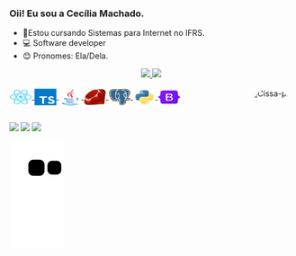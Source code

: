 ### Oii! Eu sou a Cecília Machado.

- 📒Estou cursando Sistemas para Internet no IFRS.
- 💻 Software developer
- 😊 Pronomes: Ela/Dela.

<div align="center">
  <a href="https://github.com/CissaMachado">
  <img height="170em" src="https://github-readme-stats.vercel.app/api?username=CissaMachado&show_icons=true&theme=dracula&include_all_commits=true&count_private=true"/>
  <img height="100em" src="https://github-readme-stats.vercel.app/api/top-langs/?username=CissaMachado&layout=compact&langs_count=7&theme=dracula"/>
</div>

<div style = "display: inline_block"><br>
  <img align="center" alt="Cissa-React" height="30" width="40" src="https://raw.githubusercontent.com/devicons/devicon/master/icons/react/react-original.svg">
  <img align="center" alt="Cissa-Typescript" height="30" width="40" src="https://raw.githubusercontent.com/devicons/devicon/master/icons/typescript/typescript-original.svg">
   
  <img align="center" alt="Cissa-java" height="30" width="40" src="https://raw.githubusercontent.com/devicons/devicon/master/icons/java/java-original.svg">
  <img align="center" alt="Cissa-Ruby" height="30" width="40" src="https://raw.githubusercontent.com/devicons/devicon/master/icons/ruby/ruby-original.svg">
   <img align="center" alt="Cissa-Postgresql" height="30" width="40" src="https://raw.githubusercontent.com/devicons/devicon/master/icons/postgresql/postgresql-original.svg">
  <img align="center" alt="Cissa-Python" height="30" width="40" src="https://raw.githubusercontent.com/devicons/devicon/master/icons/python/python-original.svg">
  <img align="center" alt="Cissa-bootstrap" height="30" width="40" src="https://raw.githubusercontent.com/devicons/devicon/master/icons/bootstrap/bootstrap-original.svg">
  <img align="right" alt="Cissa-pic" height="150" style="border-radius:50px;" src="https://i.pinimg.com/236x/a8/44/a4/a844a4550a7f0038d985637fc2cfef85.jpg">
</div>
  
  ##
 
<div> 
  <a href="https://www.instagram.com/ccissa.machado/" target="_blank"><img src="https://img.shields.io/badge/-Instagram-%23E4405F?style=for-the-badge&logo=instagram&logoColor=white" target="_blank"></a>
  <a href = "ceciliadsmachado@gmail.com"><img src="https://img.shields.io/badge/-Gmail-%23333?style=for-the-badge&logo=gmail&logoColor=white" target="_blank"></a>
  <a href="https://www.linkedin.com/in/cecilia-machado-a77382241/" target="_blank"><img src="https://img.shields.io/badge/-LinkedIn-%230077B5?style=for-the-badge&logo=linkedin&logoColor=white" target="_blank"></a> 
  
  
 
  ![Snake animation](https://github.com/CissaMachado/CissaMachado/blob/output/github-contribution-grid-snake.svg)
 
</div>

 
